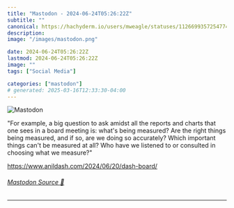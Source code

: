 ```yaml
---
title: "Mastodon - 2024-06-24T05:26:22Z"
subtitle: ""
canonical: https://hachyderm.io/users/mweagle/statuses/112669935725477476
description:
image: "/images/mastodon.png"

date: 2024-06-24T05:26:22Z
lastmod: 2024-06-24T05:26:22Z
image: ""
tags: ["Social Media"]

categories: ["mastodon"]
# generated: 2025-03-16T12:33:30-04:00
---
```

![Mastodon](/images/mastodon.png)

<p>&quot;For example, a big question to ask amidst all the reports and charts that one sees in a board meeting is: what&#39;s being measured? Are the right things being measured, and if so, are we doing so accurately? Which important things can&#39;t be measured at all? Who have we listened to or consulted in choosing what we measure?&quot;</p><p><a href="https://www.anildash.com/2024/06/20/dash-board/" target="_blank" rel="nofollow noopener noreferrer" translate="no"><span class="invisible">https://www.</span><span class="ellipsis">anildash.com/2024/06/20/dash-b</span><span class="invisible">oard/</span></a></p>


###### [Mastodon Source 🐘](https://hachyderm.io/@mweagle/112669935725477476)

___
